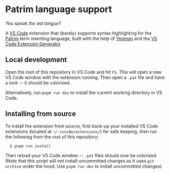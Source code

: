 # Patrim language support

_You speak the old tongue?_

A [VS Code](https://code.visualstudio.com) extension that (barely) supports syntax highlighting for the
[Patrim](https://github.com/zachsnow/patrim) term rewriting language, built with the help of
[Yeoman](https://yeoman.io/) and the
[VS Code Extension Generator](https://code.visualstudio.com/api/get-started/your-first-extension).

## Local development

Open the root of this repository in VS Code and hit `F5`. This will open a new
VS Code window with the extension running. Then open a `.pat` file and
have a look -- it should be colorized.

Alternatively, run `pnpm run dev` to install the current working directory in VS Code.

## Installing from source

To install the extension from source, first back-up your installed VS Code extensions
(located at `~/.vscode/extensions/`) for safe keeping, then run the following from the root
of this repository:

```bash
  $ pnpm run install
```

Then reload your VS Code window -- `.pat` files should now be colorized. (Note that this script
will _not_ install uncommitted changes as it uses `git archive` under the hood. Use `pnpm run dev`
to install uncommitted changes).
